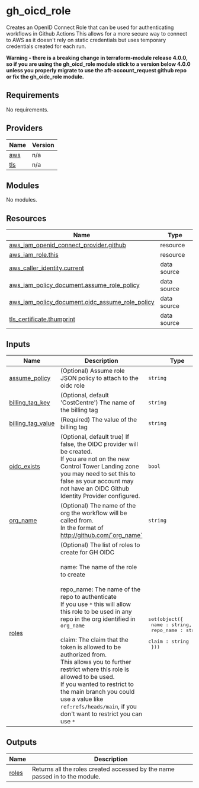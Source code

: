 # gh\_oicd\_role
Creates an OpenID Connect Role that can be used for authenticating workflows in Github Actions
This allows for a more secure way to connect to AWS as it doesn't rely on static credentials but uses temporary credentials created for each run.

**Warning - there is a breaking change in terraform-module release 4.0.0, so if you are using the gh\_oicd\_role module stick to a version below 4.0.0 unless you properly migrate to use the aft-account\_request github repo or fix the gh\_oidc\_role module.**

## Requirements

No requirements.

## Providers

| Name | Version |
|------|---------|
| <a name="provider_aws"></a> [aws](#provider\_aws) | n/a |
| <a name="provider_tls"></a> [tls](#provider\_tls) | n/a |

## Modules

No modules.

## Resources

| Name | Type |
|------|------|
| [aws_iam_openid_connect_provider.github](https://registry.terraform.io/providers/hashicorp/aws/latest/docs/resources/iam_openid_connect_provider) | resource |
| [aws_iam_role.this](https://registry.terraform.io/providers/hashicorp/aws/latest/docs/resources/iam_role) | resource |
| [aws_caller_identity.current](https://registry.terraform.io/providers/hashicorp/aws/latest/docs/data-sources/caller_identity) | data source |
| [aws_iam_policy_document.assume_role_policy](https://registry.terraform.io/providers/hashicorp/aws/latest/docs/data-sources/iam_policy_document) | data source |
| [aws_iam_policy_document.oidc_assume_role_policy](https://registry.terraform.io/providers/hashicorp/aws/latest/docs/data-sources/iam_policy_document) | data source |
| [tls_certificate.thumprint](https://registry.terraform.io/providers/hashicorp/tls/latest/docs/data-sources/certificate) | data source |

## Inputs

| Name | Description | Type | Default | Required |
|------|-------------|------|---------|:--------:|
| <a name="input_assume_policy"></a> [assume\_policy](#input\_assume\_policy) | (Optional) Assume role JSON policy to attach to the oidc role | `string` | `"{}"` | no |
| <a name="input_billing_tag_key"></a> [billing\_tag\_key](#input\_billing\_tag\_key) | (Optional, default 'CostCentre') The name of the billing tag | `string` | `"CostCentre"` | no |
| <a name="input_billing_tag_value"></a> [billing\_tag\_value](#input\_billing\_tag\_value) | (Required) The value of the billing tag | `string` | n/a | yes |
| <a name="input_oidc_exists"></a> [oidc\_exists](#input\_oidc\_exists) | (Optional, default true) If false, the OIDC provider will be created.<br/>    If you are not on the new Control Tower Landing zone you may need to set this to false as your account may not have an OIDC Github Identity Provider configured. | `bool` | `true` | no |
| <a name="input_org_name"></a> [org\_name](#input\_org\_name) | (Optional)  The name of the org the workflow will be called from.<br/>    In the format of http://github.com/`org_name` | `string` | `"cds-snc"` | no |
| <a name="input_roles"></a> [roles](#input\_roles) | (Optional) The list of roles to create for GH OIDC<br/><br/>  name: The name of the role to create<br/><br/>  repo\_name: The name of the repo to authenticate<br/>  If you use `*` this will allow this role to be used in any repo in the org identified in `org_name`<br/><br/>  claim: The claim that the token is allowed to be authorized from. <br/>  This allows you to further restrict where this role is allowed to be used.<br/>  If you wanted to restrict to the main branch you could use a value like `ref:refs/heads/main`, if you don't want to restrict you can use `*` | <pre>set(object({<br/>    name : string,<br/>    repo_name : string,<br/>    claim : string<br/>  }))</pre> | `[]` | no |

## Outputs

| Name | Description |
|------|-------------|
| <a name="output_roles"></a> [roles](#output\_roles) | Returns all the roles created accessed by the name passed in to the module. |
